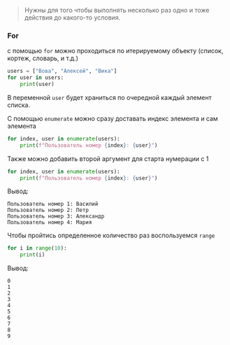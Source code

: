 >Нужны для того чтобы выполнять несколько раз одно и тоже действия до какого-то условия. 

### For
с помощью `for` можно проходиться по итерируемому объекту (список, кортеж, словарь, и т.д.)
```python
users = ["Вова", "Алексей", "Вика"]
for user in users:
	print(user)
```
В переменной `user` будет храниться по очередной каждый элемент списка.

С помощью `enumerate` можно сразу доставать индекс элемента и сам элемента 
```python 
for index, user in enumerate(users):
	print(f"Пользователь номер {index}: {user}")
```
Также можно добавить второй аргумент для старта нумерации с 1 
```python
for index, user in enumerate(users):
	print(f"Пользователь номер {index}: {user}")
```
Вывод:
```
Пользователь номер 1: Василий
Пользователь номер 2: Петр
Пользователь номер 3: Александр
Пользователь номер 4: Мария
```

Чтобы пройтись определенное количество раз воспользуемся `range`
```python
for i in range(10):
	print(i)
```
Вывод:
```
0
1
2
3
4
5
6
7
8
9
```
